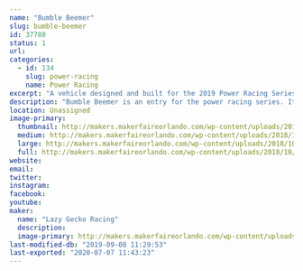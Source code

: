 ```yaml
---
name: "Bumble Beemer"
slug: bumble-beemer
id: 37780
status: 1
url: 
categories:
  - id: 134
    slug: power-racing
    name: Power Racing
excerpt: "A vehicle designed and built for the 2019 Power Racing Series. "
description: "Bumble Beemer is an entry for the power racing series. It features a completely custom welded steel frame, is powered by a BOMA brushless motor and a single reduction chain box. Its max speed is 20+ mph"
location: Unassigned
image-primary:
  thumbnail: http://makers.makerfaireorlando.com/wp-content/uploads/2018/10/ACTION-SHOT-150x150.png
  medium: http://makers.makerfaireorlando.com/wp-content/uploads/2018/10/ACTION-SHOT-300x296.png
  large: http://makers.makerfaireorlando.com/wp-content/uploads/2018/10/ACTION-SHOT.png
  full: http://makers.makerfaireorlando.com/wp-content/uploads/2018/10/ACTION-SHOT.png
website: 
email: 
twitter: 
instagram: 
facebook: 
youtube: 
maker:
  name: "Lazy Gecko Racing"
  description:
  image-primary: http://makers.makerfaireorlando.com/wp-content/uploads/2018/10/17835014_1109992515812267_9157395315728724930_o-1024x1024.png
last-modified-db: "2019-09-08 11:29:53"
last-exported: "2020-07-07 11:43:23"
---
```

